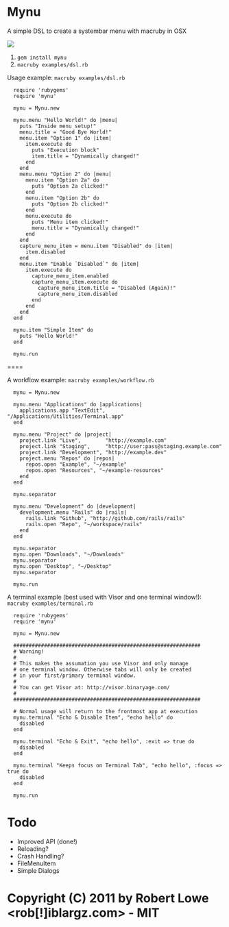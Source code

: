 Mynu
=====

A simple DSL to create a systembar menu with macruby in OSX

![](http://i.imgur.com/yQBEE.png)

1. `gem install mynu`
2. `macruby examples/dsl.rb`

Usage example:
`macruby examples/dsl.rb`

      require 'rubygems'
      require 'mynu'

      mynu = Mynu.new

      mynu.menu "Hello World!" do |menu|
        puts "Inside menu setup!"
        menu.title = "Good Bye World!"
        menu.item "Option 1" do |item|
          item.execute do
            puts "Execution block"
            item.title = "Dynamically changed!"
          end
        end
        menu.menu "Option 2" do |menu|
          menu.item "Option 2a" do
            puts "Option 2a clicked!"
          end
          menu.item "Option 2b" do
            puts "Option 2b clicked!"
          end
          menu.execute do
            puts "Menu item clicked!"
            menu.title = "Dynamically changed!"
          end
        end
        capture_menu_item = menu.item "Disabled" do |item|
          item.disabled
        end
        menu.item "Enable `Disabled`" do |item|
          item.execute do
            capture_menu_item.enabled
            capture_menu_item.execute do
              capture_menu_item.title = "Disabled (Again)!"
              capture_menu_item.disabled
            end
          end
        end
      end

      mynu.item "Simple Item" do
        puts "Hello World!"
      end

      mynu.run

====

A workflow example:
`macruby examples/workflow.rb`

      mynu = Mynu.new

      mynu.menu "Applications" do |applications|
        applications.app "TextEdit", "/Applications/Utilities/Terminal.app"
      end

      mynu.menu "Project" do |project|
        project.link "Live",        "http://example.com"
        project.link "Staging",     "http://user:pass@staging.example.com"
        project.link "Development", "http://example.dev"
        project.menu "Repos" do |repos|
          repos.open "Example", "~/example"
          repos.open "Resources", "~/example-resources"
        end
      end

      mynu.separator

      mynu.menu "Development" do |development|
        development.menu "Rails" do |rails|
          rails.link "Github", "http://github.com/rails/rails"
          rails.open "Repo", "~/workspace/rails"
        end
      end

      mynu.separator
      mynu.open "Downloads", "~/Downloads"
      mynu.separator
      mynu.open "Desktop", "~/Desktop"
      mynu.separator

      mynu.run


A terminal example (best used with Visor and one terminal window!):
`macruby examples/terminal.rb`

      require 'rubygems'
      require 'mynu'

      mynu = Mynu.new

      #############################################################
      # Warning!
      #
      # This makes the assumation you use Visor and only manage
      # one terminal window. Otherwise tabs will only be created
      # in your first/primary terminal window.
      #
      # You can get Visor at: http://visor.binaryage.com/
      #
      #############################################################

      # Normal usage will return to the frontmost app at execution
      mynu.terminal "Echo & Disable Item", "echo hello" do
        disabled
      end

      mynu.terminal "Echo & Exit", "echo hello", :exit => true do
        disabled
      end

      mynu.terminal "Keeps focus on Terminal Tab", "echo hello", :focus => true do
        disabled
      end

      mynu.run



Todo
=====
 * Improved API (done!)
 * Reloading?
 * Crash Handling?
 * FileMenuItem
 * Simple Dialogs

# Copyright (C) 2011 by Robert Lowe <rob[!]iblargz.com> - MIT
